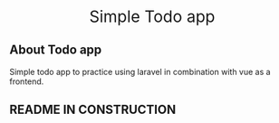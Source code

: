 <p align="center" style="font-size: 200%;">Simple Todo app</p>

## About Todo app

Simple todo app to practice using laravel in combination with vue as a frontend.

## README IN CONSTRUCTION
